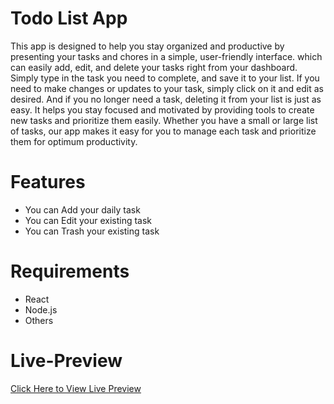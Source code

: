 # Todo List App

This app is designed to help you stay organized and productive by presenting your tasks and chores in a simple, user-friendly interface.
which can easily add, edit, and delete your tasks right from your dashboard. Simply type in the task you need to complete, and save it to your list. If you need to make changes or updates to your task, simply click on it and edit as desired. And if you no longer need a task, deleting it from your list is just as easy.
It helps you stay focused and motivated by providing tools to create new tasks and prioritize them easily. Whether you have a small or large list of tasks, our app makes it easy for you to manage each task and prioritize them for optimum productivity.

# Features
- You can Add your daily task
- You can Edit your existing task
- You can Trash your existing task

# Requirements

- React
- Node.js
- Others


# Live-Preview

[Click Here to View Live Preview](https://awais-ali353.github.io/todo-app/)
